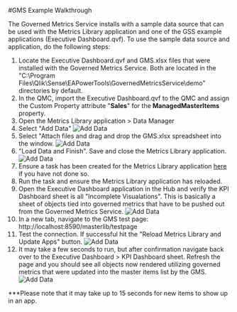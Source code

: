 #GMS Example Walkthrough

The Governed Metrics Service installs with a sample data source that can be used with the Metrics Library application and one of the GSS example applications (Executive Dashboard.qvf). To use the sample data source and application, do the following steps:

1. Locate the Executive Dashboard.qvf and GMS.xlsx files that were installed with the Governed Metrics Service. Both are located in the "C:\Program Files\Qlik\Sense\EAPowerTools\GovernedMetricsService\demo" directories by default. 
2. In the QMC, import the Executive Dashboard.qvf to the QMC and assign the Custom Property attribute "__Sales__" for the __ManagedMasterItems__ property. 
3. Open the Metrics Library application > Data Manager 
4. Select "Add Data" 
![Add Data](https://s3.amazonaws.com/eapowertools/governedmetricsservice/img/test/GMS_AddData.png)
5. Select "Attach files and drag and drop the GMS.xlsx spreadsheet into the window. 
![Add Data](https://s3.amazonaws.com/eapowertools/governedmetricsservice/img/test/GMS_AttachFiles.png)
6. "Load Data and Finish". Save and close the Metrics Library application.
![Add Data](https://s3.amazonaws.com/eapowertools/governedmetricsservice/img/test/GMS_LoadandFinish.png)
7. Ensure a task has been created for the Metrics Library application [here](/user-guide/qsconfig.md#Step3) if you have not done so. 
9. Run the task and ensure the Metrics Library application has reloaded. 
10. Open the Executive Dashboard application in the Hub and verify the KPI Dashboard sheet is all "Incomplete Visualations". This is basically a sheet of objects tied into governed metrics that have to be pushed out from the Governed Metrics Service. 
![Add Data](https://s3.amazonaws.com/eapowertools/governedmetricsservice/img/test/GMS_IncompleteViz.png)
11. In a new tab, navigate to the GMS test page: http://localhost:8590/masterlib/testpage
12. Test the connection. If successful hit the "Reload Metrics Library and Update Apps" button. 
![Add Data](https://s3.amazonaws.com/eapowertools/governedmetricsservice/img/test/GMS_ReloadandUpdate.png)
13. It may take a few seconds to run, but after confirmation navigate back over to the Executive Dashboard > KPI Dashboard sheet. Refresh the page and you should see all objects now rendered utilizing governed metrics that were updated into the master items list by the GMS. 
![Add Data](https://s3.amazonaws.com/eapowertools/governedmetricsservice/img/test/GMS_FinalResult.png)

***Please note that it may take up to 15 seconds for new items to show up in an app.